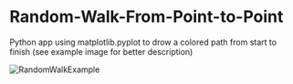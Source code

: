 # Random-Walk-From-Point-to-Point
Python app using matplotlib.pyplot to drow a colored path from start to finish (see example image for better description)

![RandomWalkExample](https://user-images.githubusercontent.com/23469990/58868955-54099100-868b-11e9-99e3-8bfa71879596.JPG)
